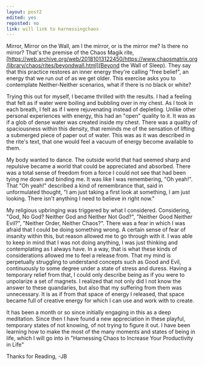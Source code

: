 ```yaml
---
layout: post2
edited: yes
reposted: no
link: will link to harnessingchaos
---
```


Mirror, Mirror on the Wall, am I the mirror, or is the mirror me? Is there no mirror?
That's the premise of the Chaos Magik rite, [https://web.archive.org/web/20181013122450/https://www.chaosmatrix.org/library/chaos/rites/beyondwall.html](Beyond the Wall of Sleep). They say that this practice restores an inner energy they're calling "free belief", an energy that we run out of as we get older. This exercise asks you to contemplate Neither-Neither scenarios, what if there is no black or white?

Trying this out for myself, I became thrilled with the results. I had a feeling that felt as if water were boiling and bubbling over in my chest. As I took in each breath, I felt as if I were rejuvenating instead of depleting. Unlike other personal experiences with energy, this had an "open" quality to it. It was as if a glob of dense water was created inside my chest. There was a quality of spaciousness within this density, that reminds me of the sensation of lifting a submerged piece of paper out of water. This was as it was described in the rite's text, that one would feel a vacuum of energy become available to them.

My body wanted to dance. The outside world that had seemed sharp and repulsive became a world that could be appreciated and absorbed. There was a total sense of freedom from a force  I could not see that had been tying me down and binding me. It was like I was remembering, "Oh yeah!". That "Oh yeah!" described a kind of remembrance that, said in unformulated thought, "I am just taking a first look at something, I am just looking. There isn't anything I need to believe in right now."

My religious upbringing was triggered by what I considered. Considering, "God, No God? Neither God and Neither Not God?", "Neither Good Neither Evil?", "Neither Order, Neither Chaos?". There was a fear in which I was afraid that I could be doing something wrong. A certain sense of fear of insanity within this, but reason allowed me to go through with it. I was able to keep in mind that I was not doing anything, I was just thinking and contemplating as I always have. In a way, that is what these kinds of considerations allowed me to feel a release from. That my mind is perpetually struggling to understand concepts such as Good and Evil, continuously to some degree under a state of stress and duress. Having a temporary relief from that, I could only describe being as if you were to unpolarize a set of magnets. I realized that not only did I not know the answer to these quandaries, but also that my suffering from them was unnecessary. It is as if from that space of energy I released, that space became full of creative energy for which I can use and work with to create.

It has been a month or so since initially engaging in this as a deep meditation. Since then I have found a new appreciation in these playful, temporary states of not knowing, of not trying to figure it out. I have been learning how to make the most of the many moments and states of being in life, which I will go into in "Harnessing Chaos to Increase Your Productivity in Life"

Thanks for Reading,
-JB  

